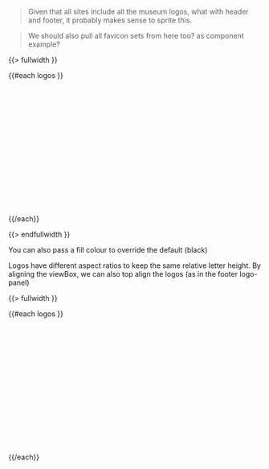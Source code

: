 > Given that all sites include all the museum logos, what with header and footer, it probably makes sense to sprite this.

> We should also pull all favicon sets from here too? as component example?

{{> fullwidth }}

<div class="Examplegrid">
{{#each logos }}
  <div class="Examplegrid__item " style="flex-basis: {{width}}px">
    <svg style="max-width: calc(100% - 2rem); height: auto; margin: 1rem"  width="{{ this.width }}" height="236">
      <use xlink:href="/assets/logos/sprite.symbol.svg#{{ @key }}" />
    </svg>
  </div>
{{/each}}
</div>

{{> endfullwidth }}

You can also pass a fill colour to override the default (black)

Logos have different aspect ratios to keep the same relative letter height.
By aligning the viewBox, we can also top align the logos (as in the footer logo-panel)

{{> fullwidth }}

<div class="u-grad-blue-purple Examplegrid Examplegrid--reversed">
{{#each logos }}
  <div class="Examplegrid__item " style="flex-basis: {{width}}px">
    <svg style="max-width: calc(100% - 2rem); height: auto; margin: 1rem" viewBox="0 0 {{ width }} {{ height }}" width="{{ width }}" height="236" preserveAspectRatio="xMinYMin meet"><use xlink:href="/assets/logos/sprite.symbol.svg#{{ @key }}" fill="#fff"></use></svg>
  </div>
{{/each}}
</div>
